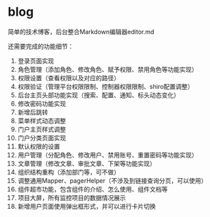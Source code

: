 # blog
简单的技术博客，后台整合Markdown编辑器editor.md

还需要完成的功能细节：
1. 登录页面实现
2. 角色管理（添加角色、修改角色、赋予权限、禁用角色等功能实现）
3. 权限设置（查看权限以及对应的路径）
4. 权限验证（管理平台权限限制、控制器权限限制、shiro配置调整）
5. 后台主页头部功能实现（搜索、配置、通知、标头动态变化）
6. 修改密码功能实现
7. 新增后跳转
8. 菜单样式动态调整
9. 门户主页样式调整
10. 门户分类页面实现
11. 默认权限的设置
12. 用户管理（分配角色、修改用户、禁用账号、重置密码等功能实现）
13. 文章管理（修改文章、审批文章、下架等功能实现）
14. 组织结构重构（添加部门等，可不做） 
15. 调整通用Mapper、pagerHelper（不涉及到链接查询分页，可以使用）
16. 组件超市功能，包含组件的介绍、怎么使用、组件文档等
17. 项目大屏，所有监控项目的数据情况展示
18. 新增用户页面使用弹出框形式，并可以进行卡片切换
